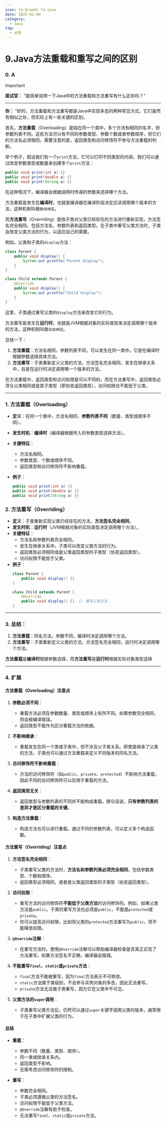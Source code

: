```yaml
---
icon: fa-brands fa-java
date: 2025-01-09
category:
  - Java
tag:
  - 必背
---
```

# 9.Java方法重载和重写之间的区别

### 0. A

<!-- more -->
> [!important]
>
> **面试官：** "能简单说明一下Java中的方法重载和方法重写有什么区别吗？"
>
> ---
>
> **你：** 
> “好的，方法重载和方法重写都是Java中实现多态的两种常见方式。它们虽然有相似之处，但实际上有一些关键的区别。
>
> 首先，**方法重载**（Overloading）是指在同一个类中，多个方法有相同的名字，但参数列表不同。这些方法可以有不同的参数类型、参数个数或者参数顺序，但它们的方法名必须相同。需要注意的是，返回类型和访问修饰符不参与方法重载的判断。
>
> 举个例子，假设我们有一个`print`方法，它可以打印不同类型的内容。我们可以通过改变参数类型或数量来创建多个`print`方法：
> ```java
> public void print(int a) {}
> public void print(double a) {}
> public void print(String a) {}
> ```
> 在这种情况下，编译器会根据调用时传递的参数来选择哪个方法。
>
> 方法重载是发生在**编译时**，也就是编译器在编译阶段决定应该调用哪个版本的方法，这种机制叫做`静态绑定`。
>
> 而**方法重写**（Overriding）是指子类对父类已经存在的方法进行重新实现，方法签名完全相同，包括方法名、参数列表和返回类型。在子类中重写父类方法时，子类会改变父类方法的行为，以适应自己的需要。
>
> 例如，父类和子类的`display`方法：
> ```java
> class Parent {
>     public void display() {
>         System.out.println("Parent display");
>     }
> }
> 
> class Child extends Parent {
>     @Override
>     public void display() {
>         System.out.println("Child display");
>     }
> }
> ```
> 这里，子类通过重写父类的`display`方法来改变它的行为。
>
> 方法重写是发生在**运行时**，也就是JVM根据对象的实际类型来决定调用哪个版本的方法，这种机制叫做`动态绑定`。
>
> 总结一下：
>
> 1. **方法重载**：方法名相同，参数列表不同，可以发生在同一类中。它是在编译时根据参数选择具体方法。
> 2. **方法重写**：子类重新定义父类的方法，方法签名完全相同，发生在继承关系中，且是在运行时决定调用哪一个版本的方法。
>
> 在方法重载中，返回类型和访问权限是可以不同的，而在方法重写中，返回类型必须与父类相同或是其子类型（即协变返回类型），访问权限也不能低于父类。
>

---

###  1. **方法重载（Overloading）**

- **定义**：在同一个类中，方法名相同，**参数列表不同**（数量、类型或顺序不同）。
- **发生时机**：**编译时**（编译器根据传入的参数类型选择方法）。
- **关键特征**：
  
  - 方法名相同。
  - 参数类型、个数或顺序不同。
  - 返回类型和访问修饰符不影响重载。
- **例子**：  
  ```java
  public void print(int a) {}
  public void print(double a) {}
  public void print(String a) {}
  ```

### 2. **方法重写（Overriding）**

- **定义**：子类重新实现父类已经存在的方法，**方法签名完全相同**。
- **发生时机**：**运行时**（JVM根据对象的实际类型决定调用哪个方法）。
- **关键特征**：
  - 方法名和参数列表完全相同。
  - 发生在继承关系中，子类可以改变父类方法的行为。
  - 返回类型必须相同或是父类返回类型的子类型（协变返回类型）。
  - 访问权限不能低于父类。
- **例子**：  
  ```java
  class Parent {
      public void display() {}
  }
  
  class Child extends Parent {
      @Override
      public void display() {}  // 重写父类方法
  }
  ```

---

### 3. **总结**：

1. **方法重载**：同名方法，参数不同，编译时决定调用哪个方法。
2. **方法重写**：子类重新定义父类的方法，方法签名完全相同，运行时决定调用哪个方法。

**方法重载**是**编译时**根据参数选择，而**方法重写**是**运行时**根据实际对象类型选择

---

### 4. 扩展

#### **方法重载（Overloading）注意点**

1. **参数必须不同**：
   - 重载方法必须在参数数量、类型或顺序上有所不同。如果参数完全相同，则会报编译错误。
   - 返回类型不能作为区分重载方法的依据。

2. **不影响继承**：
   - 重载发生在同一个类或子类中，但不涉及父子类关系。即使是继承了父类的方法，子类也可以通过方法重载来定义不同版本的同名方法。

3. **访问修饰符不影响重载**：
   - 方法的访问修饰符（如`public`、`private`、`protected`）不影响方法重载，因此不同的访问修饰符可以应用于重载的方法。

4. **返回类型无关**：
   - 返回类型与参数列表的不同并不能构成重载。换句话说，**只有参数列表的差异才是区分重载的关键**。

5. **构造方法重载**：
   - 构造方法也可以进行重载。通过不同的参数列表，可以定义多个构造函数。

####  **方法重写（Overriding）注意点**

1. **方法签名完全相同**：
   - 子类重写父类的方法时，**方法名和参数列表必须完全相同**，包括参数类型、个数和顺序。
   - 返回类型必须相同，或者是父类返回类型的子类型（协变返回类型）。

2. **访问权限**：
   - 重写方法的访问修饰符**不能低于父类方法**的访问修饰符。例如，如果父类方法是`public`，子类的重写方法也必须是`public`，不能是`protected`或`private`。
   - 你可以提高访问权限，比如将父类的`protected`方法重写为`public`，但不能降低权限。

3. **`@Override`注解**：
   - 在重写方法时，使用`@Override`注解可以帮助编译器检查是否真正实现了方法重写。如果方法签名不正确，编译器会报错。

4. **不能重写`final`、`static`或`private`方法**：
   - `final`方法不能被重写，因为`final`方法表示不可修改。
   - `static`方法属于类级别，不会参与实例对象的多态，因此无法重写。
   - `private`方法无法被子类重写，因为它在父类中不可见。

5. **父类方法的`super`调用**：
   - 子类重写父类方法后，仍然可以通过`super`关键字调用父类的版本，通常用于在子类中扩展父类的行为。

#### **总结**

- **重载**：
  - 参数不同（数量、类型、顺序）。
  - 同一类或继承关系内。
  - 返回类型不影响。
  - 无需考虑访问修饰符的限制。

- **重写**：
  - 参数完全相同。
  - 子类必须遵循父类的方法签名。
  - 访问权限不能低于父类方法。
  - `@Override`注解有助于检查。
  - 无法重写`final`、`static`或`private`方法。
